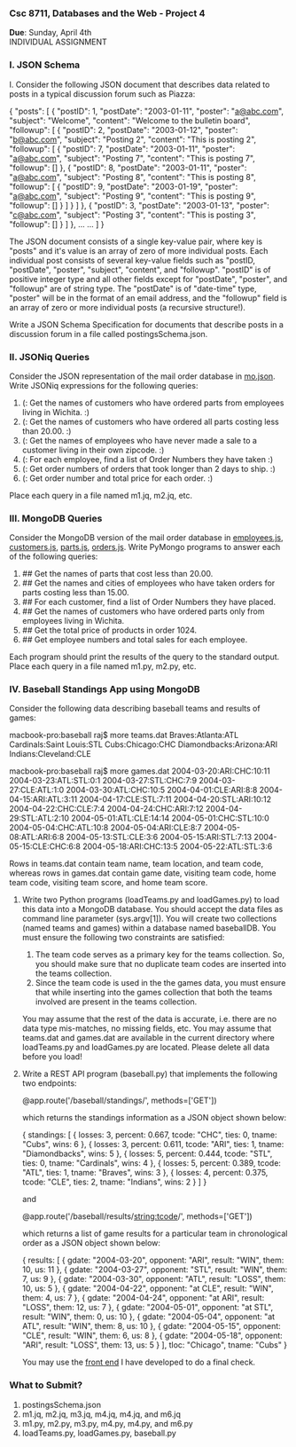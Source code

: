 ### Csc 8711, Databases and the Web - Project 4

**Due**: Sunday, April 4th  
INDIVIDUAL ASSIGNMENT

### I. JSON Schema

I. Consider the following JSON document that describes data related to posts in a typical discussion forum such as Piazza:

{ "posts": \[
    { "postID": 1,
      "postDate": "2003-01-11",
      "poster": "a@abc.com",
      "subject": "Welcome",
      "content": "Welcome to the bulletin board",
      "followup": \[
        { "postID": 2,
          "postDate": "2003-01-12",
          "poster": "b@abc.com",
          "subject": "Posting 2",
          "content": "This is posting 2",
          "followup": \[
            { "postID": 7,
              "postDate": "2003-01-11",
              "poster": "a@abc.com",
              "subject": "Posting 7",
              "content": "This is posting 7",
              "followup": \[\]
            },
            { "postID": 8,
              "postDate": "2003-01-11",
              "poster": "a@abc.com",
              "subject": "Posting 8",
              "content": "This is posting 8",
              "followup": \[
                { "postID": 9,
                  "postDate": "2003-01-19",
                  "poster": "a@abc.com",
                  "subject": "Posting 9",
                  "content": "This is posting 9",
                  "followup": \[\]
                }
              \]
            }
          \]
        },
        { "postID": 3,
          "postDate": "2003-01-13",
          "poster": "c@abc.com",
          "subject": "Posting 3",
          "content": "This is posting 3",
          "followup": \[\]
        }
      \]
    },
    ...
    ...
  \]
}

The JSON document consists of a single key-value pair, where key is "posts" and it's value is an array of zero of more individual posts. Each individual post consists of several key-value fields such as "postID, "postDate", "poster", "subject", "content", and "followup". "postID" is of positive integer type and all other fields except for "postDate", "poster", and "followup" are of string type. The "postDate" is of "date-time" type, "poster" will be in the format of an email address, and the "followup" field is an array of zero or more individual posts (a recursive structure!).

Write a JSON Schema Specification for documents that describe posts in a discussion forum in a file called postingsSchema.json.

### II. JSONiq Queries

Consider the JSON representation of the mail order database in [mo.json](http://tinman.cs.gsu.edu/~raj/8711/sp21/p4/mo.json). Write JSONiq expressions for the following queries:

1. (: Get the names of customers who have ordered parts from employees living in Wichita. :)
2. (: Get the names of customers who have ordered all parts costing less than 20.00. :)
3. (: Get the names of employees who have never made a sale to a customer living in their own zipcode. :)
4. (: For each employee, find a list of Order Numbers they have taken :)
5. (: Get order numbers of orders that took longer than 2 days to ship. :)
6. (: Get order number and total price for each order. :)

Place each query in a file named m1.jq, m2.jq, etc.

### III. MongoDB Queries

Consider the MongoDB version of the mail order database in [employees.js](http://tinman.cs.gsu.edu/~raj/8711/sp21/p4/employees.js), [customers.js](http://tinman.cs.gsu.edu/~raj/8711/sp21/p4/customers.js), [parts.js](http://tinman.cs.gsu.edu/~raj/8711/sp21/p4/parts.js), [orders.js](http://tinman.cs.gsu.edu/~raj/8711/sp21/p4/orders.js). Write PyMongo programs to answer each of the following queries:

1. \## Get the names of parts that cost less than 20.00.
2. \## Get the names and cities of employees who have taken orders for parts costing less than 15.00.
3. \## For each customer, find a list of Order Numbers they have placed.
4. \## Get the names of customers who have ordered parts only from employees living in Wichita.
5. \## Get the total price of products in order 1024.
6. \## Get employee numbers and total sales for each employee.

Each program should print the results of the query to the standard output. Place each query in a file named m1.py, m2.py, etc.

### IV. Baseball Standings App using MongoDB

Consider the following data describing baseball teams and results of games:

macbook-pro:baseball raj$ more teams.dat 
Braves:Atlanta:ATL
Cardinals:Saint Louis:STL
Cubs:Chicago:CHC
Diamondbacks:Arizona:ARI
Indians:Cleveland:CLE

macbook-pro:baseball raj$ more games.dat
2004-03-20:ARI:CHC:10:11
2004-03-23:ATL:STL:0:1
2004-03-27:STL:CHC:7:9
2004-03-27:CLE:ATL:1:0
2004-03-30:ATL:CHC:10:5
2004-04-01:CLE:ARI:8:8
2004-04-15:ARI:ATL:3:11
2004-04-17:CLE:STL:7:11
2004-04-20:STL:ARI:10:12
2004-04-22:CHC:CLE:7:4
2004-04-24:CHC:ARI:7:12
2004-04-29:STL:ATL:2:10
2004-05-01:ATL:CLE:14:14
2004-05-01:CHC:STL:10:0
2004-05-04:CHC:ATL:10:8
2004-05-04:ARI:CLE:8:7
2004-05-08:ATL:ARI:6:8
2004-05-13:STL:CLE:3:6
2004-05-15:ARI:STL:7:13
2004-05-15:CLE:CHC:6:8
2004-05-18:ARI:CHC:13:5
2004-05-22:ATL:STL:3:6

Rows in teams.dat contain team name, team location, and team code, whereas rows in games.dat contain game date, visiting team code, home team code, visiting team score, and home team score.

1. Write two Python programs (loadTeams.py and loadGames.py) to load this data into a MongoDB database. You should accept the data files as command line parameter (sys.argv\[1\]). You will create two collections (named teams and games) within a database named baseballDB. You must ensure the following two constraints are satisfied:
    
    1. The team code serves as a primary key for the teams collection. So, you should make sure that no duplicate team codes are inserted into the teams collection.
    2. Since the team code is used in the the games data, you must ensure that while inserting into the games collection that both the teams involved are present in the teams collection.
    
    You may assume that the rest of the data is accurate, i.e. there are no data type mis-matches, no missing fields, etc. You may assume that teams.dat and games.dat are available in the current directory where loadTeams.py and loadGames.py are located. Please delete all data before you load!
    
2. Write a REST API program (baseball.py) that implements the following two endpoints:
    
    @app.route('/baseball/standings/', methods=\['GET'\])
    
    which returns the standings information as a JSON object shown below:
    
    { standings: \[
        { losses: 3, percent: 0.667, tcode: "CHC", ties: 0, tname: "Cubs", wins: 6 },
        { losses: 3, percent: 0.611, tcode: "ARI", ties: 1, tname: "Diamondbacks", wins: 5 },
        { losses: 5, percent: 0.444, tcode: "STL", ties: 0, tname: "Cardinals", wins: 4 },
        { losses: 5, percent: 0.389, tcode: "ATL", ties: 1, tname: "Braves", wins: 3 },
        { losses: 4, percent: 0.375, tcode: "CLE", ties: 2, tname: "Indians", wins: 2 }
      \]
    }
    
    and
    
    @app.route('/baseball/results/<string:tcode>/', methods=\['GET'\])
    
    which returns a list of game results for a particular team in chronological order as a JSON object shown below:
    
    {
      results: \[
        { gdate: "2004-03-20", opponent: "ARI", result: "WIN", them: 10, us: 11 },
        { gdate: "2004-03-27", opponent: "STL", result: "WIN", them: 7, us: 9 },
        { gdate: "2004-03-30", opponent: "ATL", result: "LOSS", them: 10, us: 5 },
        { gdate: "2004-04-22", opponent: "at CLE", result: "WIN", them: 4, us: 7 },
        { gdate: "2004-04-24", opponent: "at ARI", result: "LOSS", them: 12, us: 7 },
        { gdate: "2004-05-01", opponent: "at STL", result: "WIN", them: 0, us: 10 },
        { gdate: "2004-05-04", opponent: "at ATL", result: "WIN", them: 8, us: 10 },
        { gdate: "2004-05-15", opponent: "CLE", result: "WIN", them: 6, us: 8 },
        { gdate: "2004-05-18", opponent: "ARI", result: "LOSS", them: 13, us: 5 }
      \],
      tloc: "Chicago",
      tname: "Cubs"
    }
    
    You may use the [front end](http://tinman.cs.gsu.edu/~raj/8711/sp21/p4/front-end/) I have developed to do a final check.

### What to Submit?

1. postingsSchema.json
2. m1.jq, m2.jq, m3.jq, m4.jq, m4.jq, and m6.jq
3. m1.py, m2.py, m3.py, m4.py, m4.py, and m6.py
4. loadTeams.py, loadGames.py, baseball.py

